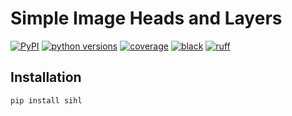 # Simple Image Heads and Layers

[![PyPI](https://img.shields.io/pypi/v/sihl.svg)][pypi_]
[![python versions](https://img.shields.io/pypi/pyversions/sihl)][python version]
[![coverage](https://img.shields.io/endpoint?url=https://gist.githubusercontent.com/jonregef/c203d6bce2a485ab49d1814ff3218a06/raw/covbadge.json)][coverage]
[![black](https://img.shields.io/badge/code%20style-black-000000.svg)][black]
[![ruff](https://img.shields.io/endpoint?url=https://raw.githubusercontent.com/charliermarsh/ruff/main/assets/badge/v2.json)][ruff]

[pypi_]: https://pypi.org/project/sihl/
[python version]: https://pypi.org/project/sihl
[coverage]: https://coverage.readthedocs.io/en/7.2.5/
[black]: https://github.com/psf/black
[ruff]: https://github.com/astral-sh/ruff

## Installation

```console
pip install sihl
```

<!-- github-only -->

[license]: https://github.com/sihlAI/sihl/blob/main/LICENSE
